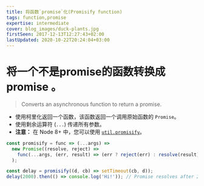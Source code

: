 ```yaml
---
title: 将函数`promise`化(Promisify function)
tags: function,promise
expertise: intermediate
cover: blog_images/duck-plants.jpg
firstSeen: 2017-12-13T12:27:43+02:00
lastUpdated: 2020-10-22T20:24:04+03:00
---
```


# 将一个不是promise的函数转换成 promise 。
> Converts an asynchronous function to return a promise.

- 使用柯里化返回一个函数，该函数返回一个调用原始函数的 `Promise`。
- 使用剩余运算符 (`...`) 传递所有参数。
- **注意：** 在 Node 8+ 中，您可以使用 [`util.promisify`](https://nodejs.org/api/util.html#util_util_promisify_original)。

```js
const promisify = func => (...args) =>
  new Promise((resolve, reject) =>
    func(...args, (err, result) => (err ? reject(err) : resolve(result)))
  );
```

```js
const delay = promisify((d, cb) => setTimeout(cb, d));
delay(2000).then(() => console.log('Hi!')); // Promise resolves after 2s
```
